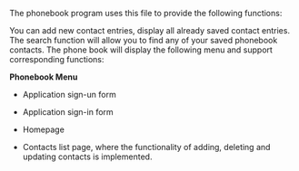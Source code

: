 The phonebook program uses this file to provide the following functions:

You can add new contact entries, display all already saved contact entries. The search function will allow you to find any of your saved phonebook contacts. The phone book will display the following menu and support corresponding functions:

**Phonebook Menu**

- Application sign-un form 

- Application sign-in form 

- Homepage 

- Contacts list page, where the functionality of adding, deleting and updating contacts is implemented.

